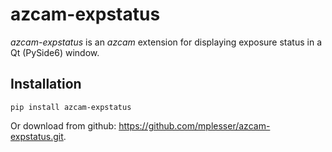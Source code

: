 # azcam-expstatus

*azcam-expstatus* is an *azcam* extension for displaying exposure status in a Qt (PySide6) window.

## Installation

`pip install azcam-expstatus`

Or download from github: https://github.com/mplesser/azcam-expstatus.git.
